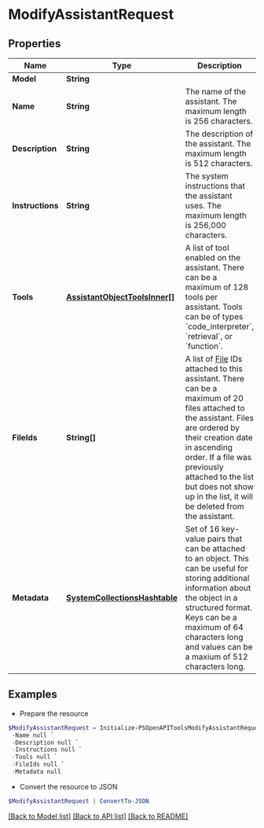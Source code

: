 # ModifyAssistantRequest
## Properties

Name | Type | Description | Notes
------------ | ------------- | ------------- | -------------
**Model** | **String** |  | [optional] 
**Name** | **String** | The name of the assistant. The maximum length is 256 characters.  | [optional] 
**Description** | **String** | The description of the assistant. The maximum length is 512 characters.  | [optional] 
**Instructions** | **String** | The system instructions that the assistant uses. The maximum length is 256,000 characters.  | [optional] 
**Tools** | [**AssistantObjectToolsInner[]**](AssistantObjectToolsInner.md) | A list of tool enabled on the assistant. There can be a maximum of 128 tools per assistant. Tools can be of types &#x60;code_interpreter&#x60;, &#x60;retrieval&#x60;, or &#x60;function&#x60;.  | [optional] 
**FileIds** | **String[]** | A list of [File](/docs/api-reference/files) IDs attached to this assistant. There can be a maximum of 20 files attached to the assistant. Files are ordered by their creation date in ascending order. If a file was previously attached to the list but does not show up in the list, it will be deleted from the assistant.  | [optional] 
**Metadata** | [**SystemCollectionsHashtable**](.md) | Set of 16 key-value pairs that can be attached to an object. This can be useful for storing additional information about the object in a structured format. Keys can be a maximum of 64 characters long and values can be a maxium of 512 characters long.  | [optional] 

## Examples

- Prepare the resource
```powershell
$ModifyAssistantRequest = Initialize-PSOpenAPIToolsModifyAssistantRequest  -Model null `
 -Name null `
 -Description null `
 -Instructions null `
 -Tools null `
 -FileIds null `
 -Metadata null
```

- Convert the resource to JSON
```powershell
$ModifyAssistantRequest | ConvertTo-JSON
```

[[Back to Model list]](../README.md#documentation-for-models) [[Back to API list]](../README.md#documentation-for-api-endpoints) [[Back to README]](../README.md)

